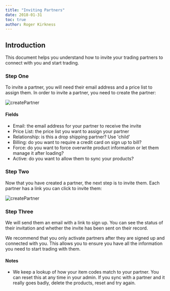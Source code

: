 ```yaml
---
title: "Inviting Partners"
date: 2018-01-31
toc: true
author: Roger Kirkness
---
```

## Introduction

This document helps you understand how to invite your trading partners to connect with you and start trading.

### Step One

To invite a partner, you will need their email address and a price list to assign them. In order to invite a partner, you need to create the partner:

![createPartner](https://github.com/rogerkirkness/convictional-help/blob/master/assets/images/createPartner.png?raw=true)

#### Fields

* Email: the email address for your partner to receive the invite
* Price List: the price list you want to assign your partner
* Relationship: is this a drop shipping partner? Use 'child'
* Billing: do you want to require a credit card on sign up to bill?
* Force: do you want to force overwrite product information or let them manage it after loading?
* Active: do you want to allow them to sync your products?

### Step Two

Now that you have created a partner, the next step is to invite them. Each partner has a link you can click to invite them:

![createPartner](https://github.com/rogerkirkness/convictional-help/blob/master/assets/images/partnerInvite.png?raw=true)

### Step Three

We will send them an email with a link to sign up. You can see the status of their invitation and whether the invite has been sent on their record.

We recommend that you only activate partners after they are signed up and connected with you. This allows you to ensure you have all the information you need to start trading with them.

#### Notes

* We keep a lookup of how your item codes match to your partner. You can reset this at any time in your admin. If you sync with a partner and it really goes badly, delete the products, reset and try again.